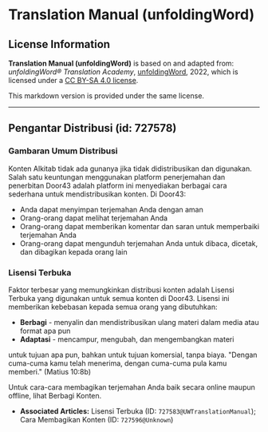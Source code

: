 # Translation Manual (unfoldingWord)

## License Information

**Translation Manual (unfoldingWord)** is based on and adapted from: _unfoldingWord® Translation Academy_, [unfoldingWord](https://unfoldingword.org/utw), 2022, which is licensed under a [CC BY-SA 4.0 license](https://creativecommons.org/licenses/by-sa/4.0/legalcode.en).

This markdown version is provided under the same license.



--------------------------------

## Pengantar Distribusi (id: 727578)

### Gambaran Umum Distribusi

Konten Alkitab tidak ada gunanya jika tidak didistribusikan dan digunakan. Salah satu keuntungan menggunakan platform penerjemahan dan penerbitan Door43 adalah platform ini menyediakan berbagai cara sederhana untuk mendistribusikan konten. Di Door43:

* Anda dapat menyimpan terjemahan Anda dengan aman
* Orang\-orang dapat melihat terjemahan Anda
* Orang\-orang dapat memberikan komentar dan saran untuk memperbaiki terjemahan Anda
* Orang\-orang dapat mengunduh terjemahan Anda untuk dibaca, dicetak, dan dibagikan kepada orang lain

### Lisensi Terbuka

Faktor terbesar yang memungkinkan distribusi konten adalah Lisensi Terbuka yang digunakan untuk semua konten di Door43\. Lisensi ini memberikan kebebasan kepada semua orang yang dibutuhkan:

* **Berbagi** \- menyalin dan mendistribusikan ulang materi dalam media atau format apa pun
* **Adaptasi** \- mencampur, mengubah, dan mengembangkan materi

untuk tujuan apa pun, bahkan untuk tujuan komersial, tanpa biaya. "Dengan cuma\-cuma kamu telah menerima, dengan cuma\-cuma pula kamu memberi." (Matius 10:8b)

Untuk cara\-cara membagikan terjemahan Anda baik secara online maupun offline, lihat Berbagi Konten.

* **Associated Articles:** Lisensi Terbuka (ID: `727583@UWTranslationManual`); Cara Membagikan Konten (ID: `727596@Unknown`)


